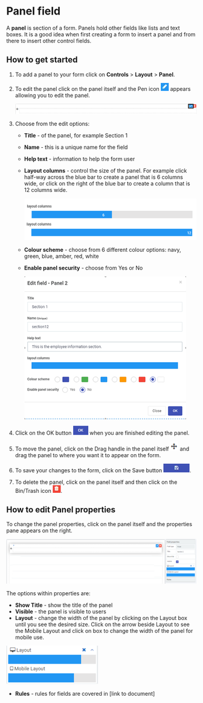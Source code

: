 # Panel field

A **panel** is section of a form. Panels hold other fields like lists and text boxes. It is a good idea when first creating a form to insert a panel and from there to insert other control fields.

 

## How to get started

1. To add a panel to your form click on **Controls** > **Layout** > **Panel**.

2. To edit the panel click on the panel itself and the Pen icon ![Pen icon](images/penicon.png) appears allowing you to edit the panel. 

   ![Edit panel](images/panel.png)

3. Choose from the edit options:

   - **Title** - of the panel, for example Section 1

   - **Name** - this is a unique name for the field

   - **Help text** - information to help the form user

   - **Layout columns** - control the size of the panel. For example click half-way across the blue bar to create a panel that is 6 columns wide, or click on the right of the blue bar to create a column that is 12 columns wide.

      ![Panel width](images/layoutcolumns.png)

   - **Colour scheme** - choose from 6 different colour options: navy, green, blue, amber, red, white

   - **Enable panel security** - choose from Yes or No

      ![Panel fields](images/panelfields.png)

4. Click on the OK button ![OK button](images/ok.png) when you are finished editing the panel.

5. To move the panel, click on the Drag handle in the panel itself ![Move button](images/move.png) and drag the panel to where you want it to appear on the form.

6. To save your changes to the form, click on the Save button ![Save button](images/saveprocess.png).

7. To delete the panel, click on the panel itself and then click on the Bin/Trash icon ![Bin or Trash icon](images/binicon.png).

   


## How to edit Panel properties

To change the panel properties, click on the panel itself and the properties pane appears on the right.

![Panel properties](images/panelproperties.png)

The options within properties are:

- **Show Title** - show the title of the panel
- **Visible** - the panel is visible to users
- **Layout** - change the width of the panel by clicking on the Layout box until you see the desired size. Click on the arrow beside Layout to see the Mobile Layout and click on box to change the width of the panel for mobile use.

![Changing text box width](images/textboxsize.png)

- **Rules** - rules for fields are covered in [link to document]

